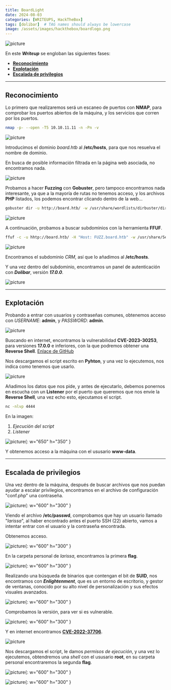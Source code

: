 ```yaml
---
title: BoardLight
date: 2024-08-03
categories: [WRITEUPS, HackTheBox]
tags: [dolibar]  # TAG names should always be lowercase
image: /assets/images/hackthebox/boardlogo.png
---
```


![picture](/assets/images/hackthebox/board1.png)

En este ***Writeup*** se engloban las siguientes fases:
- **[Reconocimiento](#reconocimiento)**
- **[Explotación](#explotación)**
- **[Escalada de privilegios](#escalada-de-privilegios)**

---

## **Reconocimiento**

Lo primero que realizaremos será un escaneo de puertos con **NMAP**, para comprobar los  puertos abiertos de la máquina, y los servicios que corren por los puertos.

```bash
nmap -p- --open -T5 10.10.11.11 -n -Pn -v
```

![picture](/assets/images/hackthebox/board2.png)

Introducimos el dominio *board.htb* al **/etc/hosts**, para que nos resuelva el nombre de dominio.

En busca de posible información filtrada en la página web asociada, no encontramos nada.

![picture](/assets/images/hackthebox/board3.png)

Probamos a hacer **Fuzzing** con **Gobuster**, pero tampoco encontramos nada interesante, ya que a la mayoría de rutas no tenemos acceso, y los archivos **PHP** listados, los podemos encontrar clicando dentro de la web...

```bash
gobuster dir -u http://board.htb/ -w /usr/share/wordlists/dirbuster/directory-list-2.3-medium.txt -x .txt,.php,.html,.sh,.png,.jpg,.jpeg -b 402,404,403,500,503 
```

![picture](/assets/images/hackthebox/board4.png)

A continuación, probamos a buscar subdominios con la herramienta **FFUF**.

```bash
ffuf -c -u hhtp://board.htb/ -H "Host: FUZZ.board.htb" -w /usr/share/SecLists/Discovery/DNS/subdomains-top1million-20000.txt -fw 6243
```

![picture](/assets/images/hackthebox/board5.png)

Encontramos el subdominio *CRM*, así que lo añadimos al **/etc/hosts**.

Y una vez dentro del subdominio, encontramos un panel de autenticación con ***Dolibar***, versión ***17.0.0***.

![picture](/assets/images/hackthebox/board6.png)

---

## **Explotación**

Probando a entrar con usuarios y contraseñas comunes, obtenemos acceso con *USERNAME*: **admin**, y *PASSWORD*: **admin**.

![picture](/assets/images/hackthebox/board7.png)

Buscando en internet, encontramos la vulnerabilidad **CVE-2023-30253**, para versiones **17.0.0** e inferiores, con la que podremos obtener una **Reverse Shell**. [Enlace de GitHub](https://github.com/nikn0laty/Exploit-for-Dolibarr-17.0.0-CVE-2023-30253)

Nos descargamos el script escrito en **Pyhton**, y una vez lo ejecutemos, nos indica como tenemos que usarlo.

![picture](/assets/images/hackthebox/board8.png)

Añadimos los datos que nos pide, y antes de ejecutarlo, debemos ponernos en escucha con un **Listener** por el puerto que queremos que nos envíe la **Reverse Shell**, una vez echo esto, ejecutamos el script.

```bash
nc -nlvp 4444
```
En la imagen:
1. *Ejecución del script*
2. *Listener*

![picture](/assets/images/hackthebox/board9.png){: w="650" h="350" }

Y obtenemos acceso a la máquina con el ususario **www-data**.

----

## **Escalada de privilegios**

Una vez dentro de la máquina, después de buscar archivos que nos puedan ayudar a escalar privilegios, encontramos en el archivo de configuración "conf.php" una contraseña.

![picture](/assets/images/hackthebox/board10.png){: w="600" h="300" }

Viendo el archivo **/etc/passwd**, comprobamos que hay un usuario llamado "*larissa*", al haber encontrado antes el puerto SSH (22) abierto, vamos a intentar entrar con el usuario y la contraseña encontrada.

Obtenemos acceso.

![picture](/assets/images/hackthebox/board11.png){: w="600" h="300" }

En la carpeta personal de *larissa*, encontramos la primera **flag**.

![picture](/assets/images/hackthebox/board12.png){: w="600" h="300" }

Realizando una búsqueda de binarios que contengan el bit de **SUID**, nos encontramos con ***Enlightenment***, que es un entorno de escritorio, y gestor de ventanas, conocido por su alto nivel de personalización y sus efectos visuales avanzados.

![picture](/assets/images/hackthebox/board13.png){: w="600" h="300" }

Comprobamos la versión, para ver si es vulnerable.

![picture](/assets/images/hackthebox/board14.png){: w="600" h="300" }

Y en internet encontramos **[CVE-2022-37706](https://github.com/MaherAzzouzi/CVE-2022-37706-LPE-exploit)**.

![picture](/assets/images/hackthebox/board15.png)

Nos descargamos el script, le damos *permisos de ejecución*, y una vez lo ejecutemos, obtendremos una *shell* con el ususario **root**, en su carpeta personal encontraremos la segunda **flag**.

![picture](/assets/images/hackthebox/board16.png){: w="600" h="300" }

![picture](/assets/images/hackthebox/board17.png){: w="600" h="300" }
